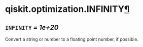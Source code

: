 <span id="qiskit-optimization-infinity" />

# qiskit.optimization.INFINITY[¶](#qiskit-optimization-infinity "Permalink to this headline")

## `INFINITY` *= 1e+20*

Convert a string or number to a floating point number, if possible.
